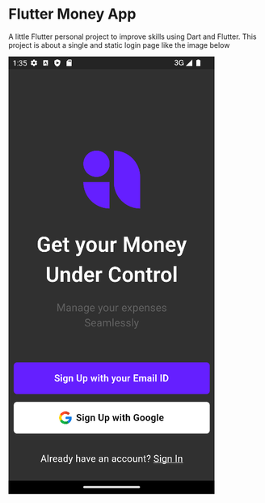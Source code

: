 # Flutter Money App

A little Flutter personal project to improve skills using Dart and Flutter.
This project is about a single and static login page like the image below

![image](https://github.com/aandrepf/flutter_moneyapp/blob/main/moneyapp.png?raw=true)

